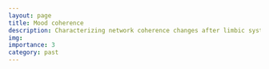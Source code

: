 ```yaml
---
layout: page
title: Mood coherence
description: Characterizing network coherence changes after limbic system stimulation
img:
importance: 3
category: past
---
```

